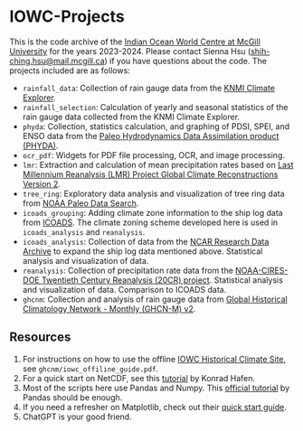 # IOWC-Projects

This is the code archive of the [Indian Ocean World Centre at McGill University](https://indianoceanworldcentre.com/) for the years 2023-2024. Please contact Sienna Hsu (shih-ching.hsu@mail.mcgill.ca) if you have questions about the code. The projects included are as follows:

  - `rainfall_data`: Collection of rain gauge data from the [KNMI Climate Explorer](https://climexp.knmi.nl/start.cgi?id=someone@somewhere).
  - `rainfall_selection`: Calculation of yearly and seasonal statistics of the rain gauge data collected from the KNMI Climate Explorer.
  - `phyda`: Collection, statistics calculation, and graphing of PDSI, SPEI, and ENSO data from the [Paleo Hydrodynamics Data Assimilation product (PHYDA)](https://zenodo.org/records/1198817).
  - `ocr_pdf`: Widgets for PDF file processing, OCR, and image processing.
  - `lmr`: Extraction and calculation of mean precipitation rates based on [Last Millennium Reanalysis (LMR) Project Global Climate Reconstructions Version 2](https://www.ncei.noaa.gov/access/paleo-search/study/27850).
  - `tree_ring`: Exploratory data analysis and visualization of tree ring data from [NOAA Paleo Data Search](https://www.ncei.noaa.gov/access/paleo-search/?dataTypeId=18).
  - `icoads_grouping`: Adding climate zone information to the ship log data from [ICOADS](https://icoads.noaa.gov/products.html). The climate zoning scheme developed here is used in `icoads_analysis` and `reanalysis`. 
  - `icoads_analysis`: Collection of data from the [NCAR Research Data Archive](https://rda.ucar.edu/) to expand the ship log data mentioned above. Statistical analysis and visualization of data.
  - `reanalysis`: Collection of precipitation rate data from the [NOAA-CIRES-DOE Twentieth Century Reanalysis (20CR) project](https://psl.noaa.gov/data/20thC_Rean/). Statistical analysis and visualization of data. Comparison to ICOADS data.
  - `ghcnm`: Collection and analysis of rain gauge data from [Global Historical Climatology Network - Monthly (GHCN-M) v2](https://www.ncei.noaa.gov/access/metadata/landing-page/bin/iso?id=gov.noaa.ncdc:C00835).

## Resources
1. For instructions on how to use the offline [IOWC Historical Climate Site](https://github.com/coconutcastle/historical-climate-data), see `ghcnm/iowc_offiline_guide.pdf`.
2. For a quick start on NetCDF, see this [tutorial](https://towardsdatascience.com/read-netcdf-data-with-python-901f7ff61648) by Konrad Hafen.
3. Most of the scripts here use Pandas and Numpy. This [official tutorial](https://pandas.pydata.org/docs/user_guide/10min.html) by Pandas should be enough.
4. If you need a refresher on Matplotlib, check out their [quick start guide](https://matplotlib.org/stable/users/explain/quick_start.html#quick-start).
5. ChatGPT is your good friend.
